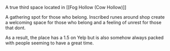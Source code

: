 A true third space located in [[Fog Hollow (Cow Hollow)]]

A gathering spot for those who belong. Inscribed runes around shop create a welcoming space for those who belong and a feeling of unrest for those that dont.

As a result, the place has a 1.5 on Yelp but is also somehow always packed with people seeming to have a great time.